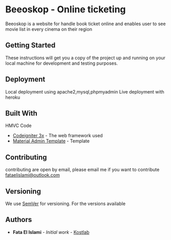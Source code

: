 # Beeoskop - Online ticketing

Beeoskop is a website for handle book ticket online and enables user to see movie list in every cinema on their region

## Getting Started

These instructions will get you a copy of the project up and running on your local machine for development and testing purposes.

## Deployment
Local deployment using apache2,mysql,phpmyadmin
Live deployment with heroku


## Built With

HMVC Code
* [Codeigniter 3x](https://codeigniter.com/) - The web framework used
* [Material Admin Template](https://github.com/BootstrapDash/Material-Admin/) - Template

## Contributing

contributing are open by email, please email me if you want to contribute fataelislami@outlook.com

## Versioning

We use [SemVer](http://semver.org/) for versioning. For the versions available

## Authors

* **Fata El Islami** - *Initial work* - [Kostlab](https://github.com/fataelislami)



